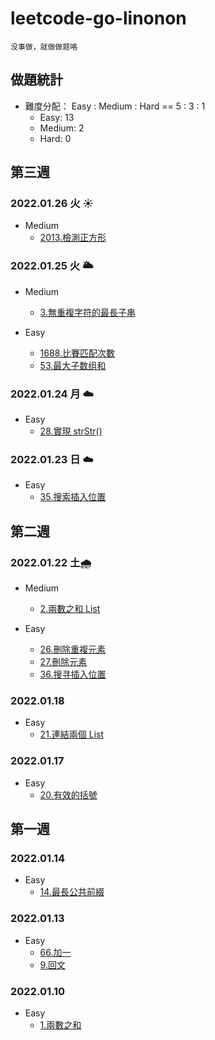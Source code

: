 # leetcode-go-linonon
`没事做，就做做题咯`

## 做題統計
- 難度分配： Easy : Medium : Hard == 5 : 3 : 1
    - Easy: 13 
    - Medium: 2
    - Hard: 0

## 第三週

### 2022.01.26 火 :sunny:

- Medium
    - [2013.檢測正方形](code/unknow/2013-DetectSquares/2013.md)

### 2022.01.25 火 :sun_behind_large_cloud:
- Medium
    - [3.無重複字符的最長子串](code/string/0003-lengthOfLongestSubstring/3.md)

- Easy
    - [1688.比賽匹配次數](/code/unknow/1688-numberOfMatches/README.md)
    - [53.最大子数组和](/code/array/0053-maxSubArray/53.md)

### 2022.01.24 月 :cloud:
- Easy
    - [28.實現 strStr()](/code/string/0028-strStr/README.md)

### 2022.01.23 日 :cloud:
- Easy
    - [35.搜索插入位置](/code/array/0035-searchInsert/README.md)

## 第二週

### 2022.01.22 土:cloud_with_rain:
- Medium
    - [2.兩數之和 List](/code/linked-list/0002-addTwoNumbers/README.md) 

- Easy
    - [26.刪除重複元素](/code/array/0026-removeDuplicates/README.md)
    - [27.刪除元素](code/array/0027-removeElement/README.md)
    - [36.搜寻插入位置](/code/array/0035-searchInsert/README.md) 

### 2022.01.18
- Easy
    - [21.連結兩個 List](/code/linked-list/0021-mergeTwoLists/README.md)

### 2022.01.17
- Easy
    - [20.有效的括號](code/string/0020-isValidKuoHao/README.md)

## 第一週

### 2022.01.14
- Easy
    - [14.最長公共前綴](/code/string/0014-longestCommonPrefix/README.md)

### 2022.01.13
- Easy
    - [66.加一](/code/array/0066-plusOne/README.md)
    - [9.回文](code/math/0009-isPalindrome/README.md)

### 2022.01.10
- Easy
    - [1.兩數之和](/code/array/0001-twoSum/README.md)
